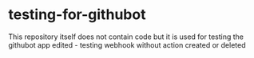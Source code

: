 # testing-for-githubot
This repository itself does not contain code but it is used for testing the githubot app edited - testing webhook without action created or deleted
